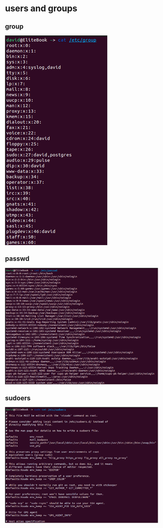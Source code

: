# users and groups

## group

![ps](../screenshots/group.png)

## passwd

![ps](../screenshots/passwd.png)

## sudoers

![ps](../screenshots/sudoers.png)

